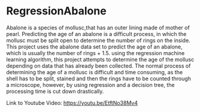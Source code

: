 # RegressionAbalone
Abalone is a species of mollusc,that has an outer lining made of mother of pearl. Predicting the age of an abalone is a difficult process, in which the mollusc must be split open to determine the number of rings on the inside. This project uses the abalone data set to predict the age of an abalone, which is usually the number of rings + 1.5. using the regression machine learning algorithm, this project attempts to determine the age of the mollusc depending on data that has already been collected. The normal process of determining the age of a mollusc is difficult and time consuming, as the shell has to be split, stained and then the rings have to be counted through a microscope, however, by using regression and a decision tree, the processing time is cut down drastically. 

Link to Youtube Video: https://youtu.be/EtftNo38Mv4 
